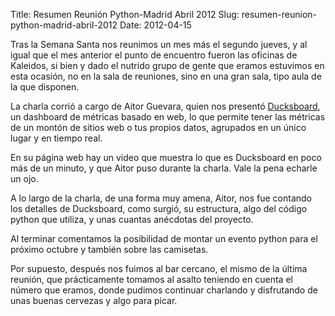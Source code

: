 Title: Resumen Reunión Python-Madrid Abril 2012
Slug: resumen-reunion-python-madrid-abril-2012
Date: 2012-04-15

Tras la Semana Santa nos reunimos un mes más el segundo jueves, y al igual que el mes anterior el punto de encuentro fueron las oficinas de Kaleidos, si bien y dado el nutrido grupo de gente que eramos estuvimos en esta ocasión, no en la sala de reuniones, sino en una gran sala, tipo aula de la que disponen.

La charla corrió a cargo de Aitor Guevara, quien nos presentó [Ducksboard][1], un dashboard de métricas basado en web, lo que permite tener las métricas de un montón de sitios web o tus propios datos, agrupados en un único lugar y en tiempo real. 

En su página web hay un video que muestra lo que es Ducksboard en poco más de un minuto, y que Aitor puso durante la charla. Vale la pena echarle un ojo. 

A lo largo de la charla, de una forma muy amena, Aitor, nos fue contando los detalles de Ducksboard, como surgió, su estructura, algo del código python que utiliza, y unas cuantas anécdotas del proyecto.

Al terminar comentamos la posibilidad de montar un evento python para el próximo octubre y también sobre las camisetas.

Por supuesto, después nos fuimos al bar cercano, el mismo de la última reunión, que prácticamente tomamos al asalto teniendo en cuenta el número que eramos, donde pudimos continuar charlando y disfrutando de unas buenas cervezas y algo para picar.

[1]: http://ducksboard.com/
